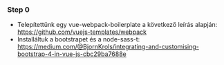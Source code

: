 ### Step 0
- Telepítettünk egy vue-webpack-boilerplate a következő leírás alapján:
https://github.com/vuejs-templates/webpack
- Installáltuk a bootstrapet és a node-sass-t:
https://medium.com/@BjornKrols/integrating-and-customising-bootstrap-4-in-vue-js-cbc29ba7688e
